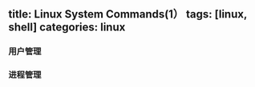 title: Linux System Commands(1）
tags: [linux, shell]
categories: linux
---

### 用户管理

### 进程管理

### 
